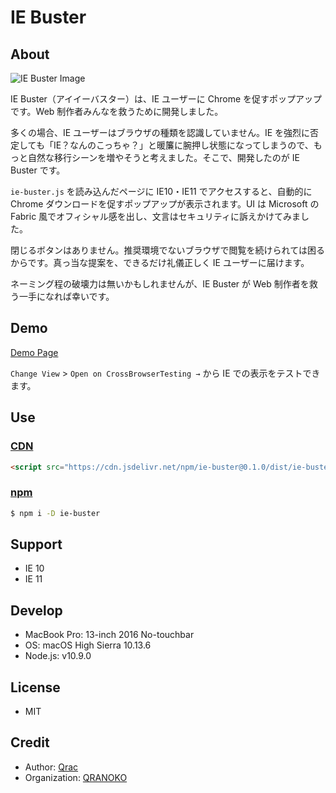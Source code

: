 # IE Buster

## About

![IE Buster Image](https://i.gyazo.com/29f848ce07303cc0bf84348faaf43931.png)

IE Buster（アイイーバスター）は、IE ユーザーに Chrome を促すポップアップです。Web 制作者みんなを救うために開発しました。

多くの場合、IE ユーザーはブラウザの種類を認識していません。IE を強烈に否定しても「IE？なんのこっちゃ？」と暖簾に腕押し状態になってしまうので、もっと自然な移行シーンを増やそうと考えました。そこで、開発したのが IE Buster です。

`ie-buster.js` を読み込んだページに IE10・IE11 でアクセスすると、自動的に Chrome ダウンロードを促すポップアップが表示されます。UI は Microsoft の Fabric 風でオフィシャル感を出し、文言はセキュリティに訴えかけてみました。

閉じるボタンはありません。推奨環境でないブラウザで閲覧を続けられては困るからです。真っ当な提案を、できるだけ礼儀正しく IE ユーザーに届けます。

ネーミング程の破壊力は無いかもしれませんが、IE Buster が Web 制作者を救う一手になれば幸いです。

## Demo

[Demo Page](https://codepen.io/qrac/full/gdPNXN/)

`Change View` > `Open on CrossBrowserTesting →` から IE での表示をテストできます。

## Use

### [CDN](https://www.jsdelivr.com/package/npm/ie-buster)

```html
<script src="https://cdn.jsdelivr.net/npm/ie-buster@0.1.0/dist/ie-buster.js"></script>
```

### [npm](https://www.npmjs.com/package/ie-buster)

```bash
$ npm i -D ie-buster
```

## Support

- IE 10
- IE 11

## Develop

- MacBook Pro: 13-inch 2016 No-touchbar
- OS: macOS High Sierra 10.13.6
- Node.js: v10.9.0

## License

- MIT

## Credit

- Author: [Qrac](https://qrac.jp)
- Organization: [QRANOKO](https://qranoko.jp)
